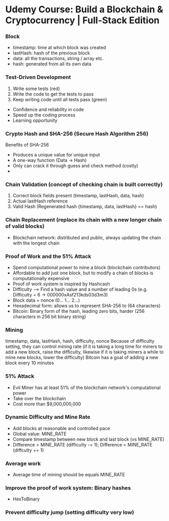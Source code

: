 # Udemy Course: Build a Blockchain & Cryptocurrency | Full-Stack Edition


### Block
- timestamp: time at which block was created
- lastHash: hash of the previous block
- data: all the transactions, string / array etc.
- hash: generated from all its own data

### Test-Driven Development
1. Write some tests (red)
2. Write the code to get the tests to pass
3. Keep writing code until all tests pass (green)

- Confidence and reliability in code
- Speed up the coding process
- Learning opportunity

### Crypto Hash and SHA-256 (Secure Hash Algorithm 256)
Benefits of SHA-256
- Produces a unique value for unique input
- A one-way function (Data -> Hash)
- Only can crack it through guess and check method (costly)
- 

### Chain Validation (concept of checking chain is built correctly)
1. Correct block fields present (timestamp, lastHash, data, hash)
2. Actual lastHash reference
3. Valid Hash (Regenerated hash {timestamp, data, lastHash} == hash)

### Chain Replacement (replace its chain with a new longer chain of valid blocks)
- Blockchain network: distributed and public, always updating the chain with the longest chain

### Proof of Work and the 51% Attack
- Spend computational power to mine a block (blockchain contributors)
- Affordable to add just one block, but to modify a chain of blocks is computationally expensive
- Proof of work system is inspired by Hashcash
- Difficulty --> Find a hash value and a number of leading 0s (e.g. Difficulty = 6 -> 000000xAsf213kds03d3m3)
- Block data + nonce (0... 1... 2...)
- Hexadecimal form: allows us to represent SHA-256 to (64 characters)
- Bitcoin: Binary form of the hash, leading zero bits, harder (256 characters in 256 bit binary string)

### Mining
timestamp, data, lastHash, hash, difficulty, nonce
Because of difficulty setting, they can control mining rate (if it is taking a long time for miners to add a new block, raise the difficulty, likewise if it is taking miners a while to mine new blocks, lower the difficulty)
Bitcoin has a goal of adding a new block every 10 minutes

### 51% Attack
- Evil Miner has at least 51% of the blockchain network's computational power
- Take over the blockchain
- Cost more than $9,000,000,000

### Dynamic Difficulty and Mine Rate
- Add blocks at reasonable and controlled pace
- Global value: MINE_RATE
- Compare timestamp between new block and last block (vs MINE_RATE)
- Difference > MINE_RATE (difficulty -= 1); Difference < MINE_RATE (diffculty += 1)

### Average work
- Average time of mining should be equals MINE_RATE

### Improve the proof of work system: Binary hashes
- HexToBinary

### Prevent difficulty jump (setting difficulty very low)
